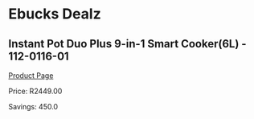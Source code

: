 
# Ebucks Dealz
## Instant Pot Duo Plus 9-in-1 Smart Cooker(6L) - 112-0116-01
[Product Page](https://www.ebucks.com/web/shop/productSelected.do?prodId=1146889236&catId=704983235)

Price: R2449.00

Savings: 450.0


	